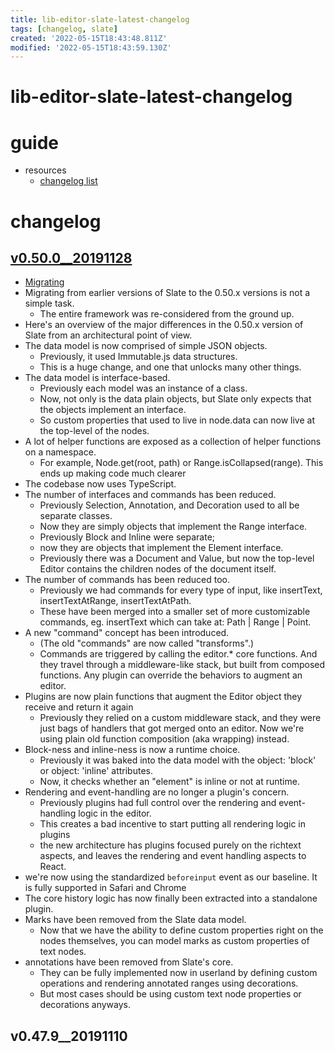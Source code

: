 ```yaml
---
title: lib-editor-slate-latest-changelog
tags: [changelog, slate]
created: '2022-05-15T18:43:48.811Z'
modified: '2022-05-15T18:43:59.130Z'
---
```


# lib-editor-slate-latest-changelog

# guide
- resources
  - [changelog list](https://docs.slatejs.org/general/changelog)
# changelog

## [v0.50.0__20191128](https://github.com/ianstormtaylor/slate/tags?after=slate-history%400.50.0)

- [Migrating](https://docs.slatejs.org/concepts/xx-migrating)
- Migrating from earlier versions of Slate to the 0.50.x versions is not a simple task. 
  - The entire framework was re-considered from the ground up.
- Here's an overview of the major differences in the 0.50.x version of Slate from an architectural point of view.
- The data model is now comprised of simple JSON objects. 
  - Previously, it used Immutable.js data structures. 
  - This is a huge change, and one that unlocks many other things. 
- The data model is interface-based. 
  - Previously each model was an instance of a class. 
  - Now, not only is the data plain objects, but Slate only expects that the objects implement an interface. 
  - So custom properties that used to live in node.data can now live at the top-level of the nodes.
- A lot of helper functions are exposed as a collection of helper functions on a namespace. 
  - For example, Node.get(root, path) or Range.isCollapsed(range). This ends up making code much clearer 
- The codebase now uses TypeScript. 
- The number of interfaces and commands has been reduced. 
  - Previously Selection, Annotation, and Decoration used to all be separate classes. 
  - Now they are simply objects that implement the Range interface. 
  - Previously Block and Inline were separate; 
  - now they are objects that implement the Element interface. 
  - Previously there was a Document and Value, but now the top-level Editor contains the children nodes of the document itself.
- The number of commands has been reduced too. 
  - Previously we had commands for every type of input, like insertText, insertTextAtRange, insertTextAtPath. 
  - These have been merged into a smaller set of more customizable commands, eg. insertText which can take at: Path | Range | Point.
- A new "command" concept has been introduced. 
  - (The old "commands" are now called "transforms".) 
  - Commands are triggered by calling the editor.* core functions. And they travel through a middleware-like stack, but built from composed functions. Any plugin can override the behaviors to augment an editor.
- Plugins are now plain functions that augment the Editor object they receive and return it again
  - Previously they relied on a custom middleware stack, and they were just bags of handlers that got merged onto an editor. Now we're using plain old function composition (aka wrapping) instead.
- Block-ness and inline-ness is now a runtime choice. 
  - Previously it was baked into the data model with the object: 'block' or object: 'inline' attributes. 
  - Now, it checks whether an "element" is inline or not at runtime. 
- Rendering and event-handling are no longer a plugin's concern. 
  - Previously plugins had full control over the rendering and event-handling logic in the editor. 
  - This creates a bad incentive to start putting all rendering logic in plugins
  - the new architecture has plugins focused purely on the richtext aspects, and leaves the rendering and event handling aspects to React.
- we're now using the standardized `beforeinput` event as our baseline. It is fully supported in Safari and Chrome
- The core history logic has now finally been extracted into a standalone plugin. 
- Marks have been removed from the Slate data model. 
  - Now that we have the ability to define custom properties right on the nodes themselves, you can model marks as custom properties of text nodes. 
- annotations have been removed from Slate's core. 
  - They can be fully implemented now in userland by defining custom operations and rendering annotated ranges using decorations.
  - But most cases should be using custom text node properties or decorations anyways. 

## v0.47.9__20191110
